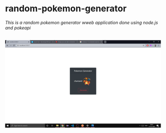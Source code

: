 # random-pokemon-generator
###### This is a random pokemon generator wweb application done using node.js and pokeapi

![a](/images/Screenshot%20(13).png)
